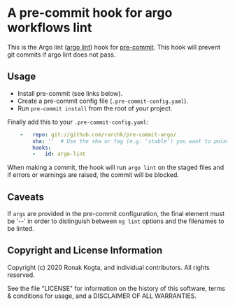 # A pre-commit hook for argo workflows lint

This is the Argo lint ([argo lint](https://angular.io/cli/lint)) hook for [pre-commit](https://pre-commit.com). This hook will prevent git commits if argo lint does not pass.

## Usage

- Install pre-commit (see links below).
- Create a pre-commit config file (`.pre-commit-config.yaml`).
- Run `pre-commit install` from the root of your project.

Finally add this to your `.pre-commit-config.yaml`:

```yaml
    -   repo: git://github.com/rarchk/pre-commit-argo/
        sha: ''  # Use the sha or tag (e.g. 'stable') you want to point at
        hooks:
        -   id: argo-lint
```

When making a commit, the hook will run `argo lint` on the staged files and if errors or warnings are raised, the commit will be blocked.

## Caveats

If `args` are provided in the pre-commit configuration, the final element must be '--' in order to distinguish between `ng lint` options and the filenames to be linted.


## Copyright and License Information

Copyright (c) 2020 Ronak Kogta, and individual contributors. All rights reserved.

See the file "LICENSE" for information on the history of this software, terms & conditions for usage, and a DISCLAIMER OF ALL WARRANTIES.
